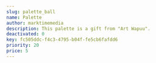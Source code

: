 ```yaml
---
slug: palette_ball
name: Palette
author: marktimemedia
description: This palette is a gift from "Art Wapuu".
deactivated: 0
key: fc505ddc-f4c3-4795-b04f-fe5cb6fafdd6
priority: 20
price: 5
---
```

